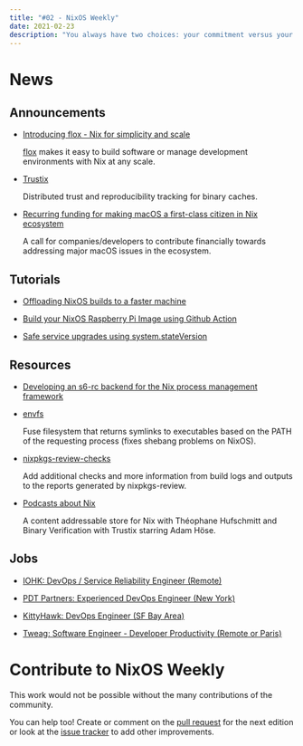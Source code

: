 ```yaml
---
title: "#02 - NixOS Weekly"
date: 2021-02-23
description: "You always have two choices: your commitment versus your fear - Sammy Davis"
---
```


# News

## Announcements

- [Introducing flox - Nix for simplicity and scale](https://discourse.nixos.org/t/introducing-flox-nix-for-simplicity-and-scale/11275)

  [flox](https://floxdev.com) makes it easy to build software or manage development environments with Nix at any scale.

- [Trustix](https://www.tweag.io/blog/2020-12-16-trustix-announcement/)

  Distributed trust and reproducibility tracking for binary caches.

- [Recurring funding for making macOS a first-class citizen in Nix ecosystem](https://discourse.nixos.org/t/recurring-funding-for-making-macos-first-class-citizen-in-nix-ecosystem/11386)

  A call for companies/developers to contribute financially towards addressing major macOS issues in the ecosystem.

## Tutorials

- [Offloading NixOS builds to a faster machine](https://sgt.hootr.club/molten-matter/nix-distributed-builds/)

- [Build your NixOS Raspberry Pi Image using Github Action](https://github.com/lucernae/nixos-pi/)

- [Safe service upgrades using system.stateVersion](https://nixos.mayflower.consulting/blog/2021/01/28/nextcloud-stateversion/)

## Resources

- [Developing an s6-rc backend for the Nix process management framework](https://sandervanderburg.blogspot.com/2021/02/developing-s6-rc-backend-for-nix.html)

- [envfs](https://github.com/Mic92/envfs)

  Fuse filesystem that returns symlinks to executables based on the PATH of the requesting process
  (fixes shebang problems on NixOS).

- [nixpkgs-review-checks](https://github.com/SuperSandro2000/nixpkgs-review-checks)

  Add additional checks and more information from build logs and outputs to the reports generated by nixpkgs-review.

- [Podcasts about Nix](https://www.compositional.fm/hosts/rok)

  A content addressable store for Nix with Théophane Hufschmitt and Binary Verification with Trustix
  starring Adam Höse.

## Jobs

- [IOHK: DevOps / Service Reliability Engineer (Remote)](https://discourse.nixos.org/t/devops-service-reliability-engineer-nix-nixops-flakes-hydra/11353)

- [PDT Partners: Experienced DevOps Engineer (New York)](https://boards.greenhouse.io/pdtpartners/jobs/1473543)

- [KittyHawk: DevOps Engineer (SF Bay Area)](https://discourse.nixos.org/t/job-devops-engineer-at-kitty-hawk-sf-bay-area/11636)

- [Tweag: Software Engineer - Developer Productivity (Remote or Paris)](https://boards.greenhouse.io/tweag/jobs/4212663002)

# Contribute to NixOS Weekly

This work would not be possible without the many contributions of the community.

You can help too! Create or comment on the [pull request](https://github.com/NixOS/nixos-weekly/pulls)
for the next edition or look at the
[issue tracker](https://github.com/NixOS/nixos-weekly/issues) to add other improvements.

